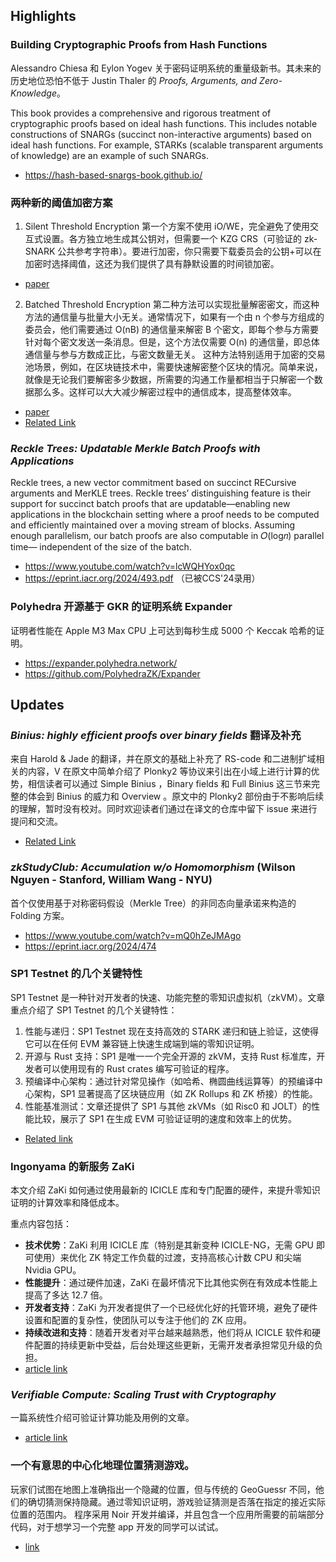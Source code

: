 ## Highlights

### Building Cryptographic Proofs from Hash Functions
Alessandro Chiesa 和 Eylon Yogev 关于密码证明系统的重量级新书。其未来的历史地位恐怕不低于 Justin Thaler 的 *Proofs, Arguments, and Zero-Knowledge*。

This book provides a comprehensive and rigorous treatment of cryptographic proofs based on ideal hash functions. This includes notable constructions of SNARGs (succinct non-interactive arguments) based on ideal hash functions. For example, STARKs (scalable transparent arguments of knowledge) are an example of such SNARGs.

- https://hash-based-snargs-book.github.io/


### 两种新的阈值加密方案
1. Silent Threshold Encryption
第一个方案不使用 iO/WE，完全避免了使用交互式设置。各方独立地生成其公钥对，但需要一个 KZG CRS（可验证的 zk-SNARK 公共参考字符串）。要进行加密，你只需要下载委员会的公钥+可以在加密时选择阈值，这还为我们提供了具有静默设置的时间锁加密。
- [paper](http://ia.cr/2024/263)

2. Batched Threshold Encryption
第二种方法可以实现批量解密密文，而这种方法的通信量与批量大小无关。通常情况下，如果有一个由 n 个参与方组成的委员会，他们需要通过 O(nB) 的通信量来解密 B 个密文，即每个参与方需要针对每个密文发送一条消息。但是，这个方法仅需要 O(n) 的通信量，即总体通信量与参与方数成正比，与密文数量无关。
这种方法特别适用于加密的交易池场景，例如，在区块链技术中，需要快速解密整个区块的情况。简单来说，就像是无论我们要解密多少数据，所需要的沟通工作量都相当于只解密一个数据那么多。这样可以大大减少解密过程中的通信成本，提高整体效率。
- [paper](http://ia.cr/2024/669)
- [Related Link](https://hackmd.io/@guruvamsi-policharla/new-threshold-schemes)

### *Reckle Trees: Updatable Merkle Batch Proofs with Applications*
Reckle trees, a new vector commitment based on succinct RECursive arguments and MerKLE trees. Reckle trees’ distinguishing feature is their support for succinct batch proofs that are updatable—enabling new applications in the blockchain setting where a proof needs to be computed and efficiently maintained over a moving stream of blocks. Assuming enough parallelism, our batch proofs are also computable in 𝑂(log𝑛) parallel time— independent of the size of the batch. 
- https://www.youtube.com/watch?v=lcWQHYox0qc
- https://eprint.iacr.org/2024/493.pdf （已被CCS'24录用）

### Polyhedra 开源基于 GKR 的证明系统 Expander
证明者性能在 Apple M3 Max CPU 上可达到每秒生成 5000 个 Keccak 哈希的证明。
- https://expander.polyhedra.network/
- https://github.com/PolyhedraZK/Expander



## Updates
### *Binius: highly efficient proofs over binary fields* 翻译及补充
来自 Harold & Jade 的翻译，并在原文的基础上补充了 RS-code 和二进制扩域相关的内容，V 在原文中简单介绍了 Plonky2 等协议来引出在小域上进行计算的优势，相信读者可以通过 Simple Binius ，Binary fields 和 Full Binius 这三节来完整的体会到 Binius 的威力和 Overview 。原文中的 Plonky2 部份由于不影响后续的理解，暂时没有校对。同时欢迎读者们通过在译文的仓库中留下 issue 来进行提问和交流。
- [Related Link](https://github.com/langlands-io/Blog/blob/main/binius_vitalik/binius_vitalik_cn.md)

### *zkStudyClub: Accumulation w/o Homomorphism* (Wilson Nguyen - Stanford, William Wang - NYU)
首个仅使用基于对称密码假设（Merkle Tree）的非同态向量承诺来构造的 Folding 方案。
- https://www.youtube.com/watch?v=mQ0hZeJMAgo
- https://eprint.iacr.org/2024/474

### SP1 Testnet 的几个关键特性
SP1 Testnet 是一种针对开发者的快速、功能完整的零知识虚拟机（zkVM）。文章重点介绍了 SP1 Testnet 的几个关键特性：

1. 性能与递归：SP1 Testnet 现在支持高效的 STARK 递归和链上验证，这使得它可以在任何 EVM 兼容链上快速生成端到端的零知识证明。
2. 开源与 Rust 支持：SP1 是唯一一个完全开源的 zkVM，支持 Rust 标准库，开发者可以使用现有的 Rust crates 编写可验证的程序。
3. 预编译中心架构：通过针对常见操作（如哈希、椭圆曲线运算等）的预编译中心架构，SP1 显著提高了区块链应用（如 ZK Rollups 和 ZK 桥接）的性能。
4. 性能基准测试：文章还提供了 SP1 与其他 zkVMs（如 Risc0 和 JOLT）的性能比较，展示了 SP1 在生成 EVM 可验证证明的速度和效率上的优势。
- [Related link](https://blog.succinct.xyz/sp1-testnet/)

### Ingonyama 的新服务 ZaKi 
本文介绍 ZaKi 如何通过使用最新的 ICICLE 库和专门配置的硬件，来提升零知识证明的计算效率和降低成本。

重点内容包括：
- **技术优势**：ZaKi 利用 ICICLE 库（特别是其新变种 ICICLE-NG，无需 GPU 即可使用）来优化 ZK 特定工作负载的过渡，支持高核心计数 CPU 和尖端 Nvidia GPU。
- **性能提升**：通过硬件加速，ZaKi 在最坏情况下比其他实例在有效成本性能上提高了多达 12.7 倍。 
- **开发者支持**：ZaKi 为开发者提供了一个已经优化好的托管环境，避免了硬件设置和配置的复杂性，使团队可以专注于他们的 ZK 应用。
- **持续改进和支持**：随着开发者对平台越来越熟悉，他们将从 ICICLE 软件和硬件配置的持续更新中受益，后台处理这些更新，无需开发者承担常见升级的负担。
- [article link](https://medium.com/@ingonyama/introducing-zaki-28be0ba89d69)


### *Verifiable Compute: Scaling Trust with Cryptography*
一篇系统性介绍可验证计算功能及用例的文章。
- [article link](https://archetype.mirror.xyz/Lov-dI8FOueUt4J4MXPH9gXLyS4VXfHCdEmSg67jzoM)


### 一个有意思的中心化地理位置猜测游戏。
玩家们试图在地图上准确指出一个隐藏的位置，但与传统的 GeoGuessr 不同，他们的确切猜测保持隐藏。通过零知识证明，游戏验证猜测是否落在指定的接近实际位置的范围内。
程序采用 Noir 开发并编译，并且包含一个应用所需要的前端部分代码，对于想学习一个完整 app 开发的同学可以试试。
- [link](https://github.com/Envoy-VC/zk-guesser)
